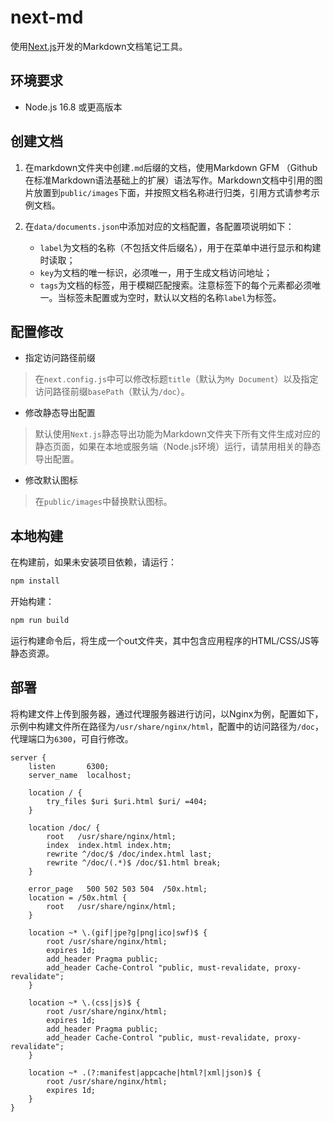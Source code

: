 # next-md
使用[Next.js](https://nextjs.org/)开发的Markdown文档笔记工具。

## 环境要求

* Node.js 16.8 或更高版本

## 创建文档

1. 在markdown文件夹中创建`.md`后缀的文档，使用Markdown GFM （Github在标准Markdown语法基础上的扩展）语法写作。Markdown文档中引用的图片放置到`public/images`下面，并按照文档名称进行归类，引用方式请参考示例文档。

2. 在`data/documents.json`中添加对应的文档配置，各配置项说明如下：
    - `label`为文档的名称（不包括文件后缀名），用于在菜单中进行显示和构建时读取；
    - `key`为文档的唯一标识，必须唯一，用于生成文档访问地址；
    - `tags`为文档的标签，用于模糊匹配搜索。注意标签下的每个元素都必须唯一。当标签未配置或为空时，默认以文档的名称`label`为标签。

## 配置修改
- 指定访问路径前缀
> 在`next.config.js`中可以修改标题`title`（默认为`My Document`）以及指定访问路径前缀`basePath`（默认为`/doc`）。

- 修改静态导出配置
> 默认使用`Next.js`静态导出功能为Markdown文件夹下所有文件生成对应的静态页面，如果在本地或服务端（Node.js环境）运行，请禁用相关的静态导出配置。

- 修改默认图标
> 在`public/images`中替换默认图标。

## 本地构建

在构建前，如果未安装项目依赖，请运行：
```bash
npm install
```

开始构建：
```bash
npm run build
```

运行构建命令后，将生成一个out文件夹，其中包含应用程序的HTML/CSS/JS等静态资源。

## 部署
将构建文件上传到服务器，通过代理服务器进行访问，以Nginx为例，配置如下，示例中构建文件所在路径为`/usr/share/nginx/html`，配置中的访问路径为`/doc`，代理端口为`6300`，可自行修改。

```
server {
    listen       6300;
    server_name  localhost;

    location / {
        try_files $uri $uri.html $uri/ =404;
    }

    location /doc/ {
        root   /usr/share/nginx/html;
        index  index.html index.htm;
        rewrite ^/doc/$ /doc/index.html last;
        rewrite ^/doc/(.*)$ /doc/$1.html break;
    }

    error_page   500 502 503 504  /50x.html;
    location = /50x.html {
        root   /usr/share/nginx/html;
    }

    location ~* \.(gif|jpe?g|png|ico|swf)$ {
        root /usr/share/nginx/html;
        expires 1d;
        add_header Pragma public;
        add_header Cache-Control "public, must-revalidate, proxy-revalidate";
    }

    location ~* \.(css|js)$ {
        root /usr/share/nginx/html;
        expires 1d;
        add_header Pragma public;
        add_header Cache-Control "public, must-revalidate, proxy-revalidate";
    }

    location ~* .(?:manifest|appcache|html?|xml|json)$ {
        root /usr/share/nginx/html;
        expires 1d;
    }
}
```
